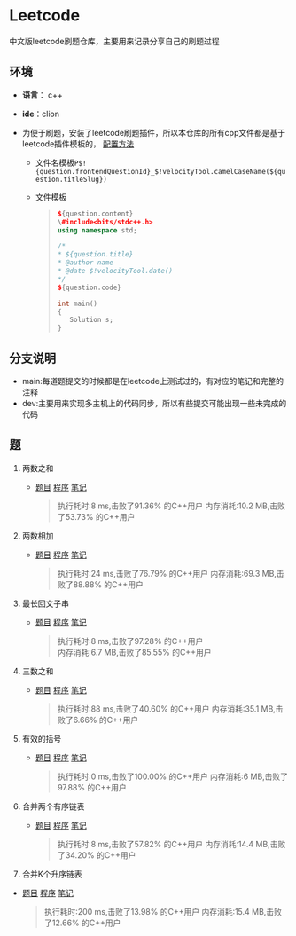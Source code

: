 # Leetcode 
中文版leetcode刷题仓库，主要用来记录分享自己的刷题过程

## 环境
- **语言**： c++  

- **ide**：clion 

- 为便于刷题，安装了leetcode刷题插件，所以本仓库的所有cpp文件都是基于leetcode插件模板的， [配置方法](https://blog.csdn.net/weixin_42238350/article/details/119878011)

    - 文件名模板`P$!{question.frontendQuestionId}_$!velocityTool.camelCaseName(${question.titleSlug})`

    - 文件模板

        >```c++
        >${question.content}
        >\#include<bits/stdc++.h>
        >using namespace std;
        >
        >/*
        > * ${question.title}
        > * @author name
        > * @date $!velocityTool.date()
        > */
        >${question.code}
        >
        >int main()
        >{
        >    Solution s;
        >}
        >```

## 分支说明
 - main:每道题提交的时候都是在leetcode上测试过的，有对应的笔记和完整的注释
 - dev:主要用来实现多主机上的代码同步，所以有些提交可能出现一些未完成的代码
## 题

1. 两数之和
   - [题目](editor/cn/doc/content/P1_TwoSum.md)  [程序](editor/cn/P1_TwoSum.cpp) [笔记](editor/cn/doc/note/P1_TwoSum.md)
   
     >执行耗时:8 ms,击败了91.36% 的C++用户
     >内存消耗:10.2 MB,击败了53.73% 的C++用户
   
2. 两数相加
   - [题目](editor/cn/doc/content/P2_AddTwoNumbers.md)  [程序](editor/cn/P2_AddTwoNumbers.cpp) [笔记](editor/cn/doc/note/P2_AddTwoNumbers.md)
   
     >执行耗时:24 ms,击败了76.79% 的C++用户
     >内存消耗:69.3 MB,击败了88.88% 的C++用户
   
3. 最长回文子串
   - [题目](editor/cn/doc/content/P5_LongestPalindromicSubstring.md)  [程序](editor/cn/P5_LongestPalindromicSubstring.cpp) [笔记](editor/cn/doc/note/P5_LongestPalindromicSubstring.md)
   
     >执行耗时:8 ms,击败了97.28% 的C++用户  
     >内存消耗:6.7 MB,击败了85.55% 的C++用户

4. 三数之和
   - [题目](editor/cn/doc/content/P15_ThreeSum.md)  [程序](editor/cn/P15_ThreeSum.cpp) [笔记](editor/cn/doc/note/P15_ThreeSum.md)
   
	  >执行耗时:88 ms,击败了40.60% 的C++用户
	  >内存消耗:35.1 MB,击败了6.66% 的C++用户
	
5. 有效的括号
   - [题目](editor/cn/doc/content/P20_ValidParentheses.md)  [程序](editor/cn/P20_ValidParentheses.cpp) [笔记](editor/cn/doc/note/P20_ValidParentheses.md)
   
	  >执行耗时:0 ms,击败了100.00% 的C++用户
	  >内存消耗:6 MB,击败了97.88% 的C++用户
6. 合并两个有序链表
   - [题目](editor/cn/doc/content/P21_MergeTwoSortedLists.md)  [程序](editor/cn/P21_MergeTwoSortedLists.cpp) [笔记](editor/cn/doc/note/P21_MergeTwoSortedLists.md)
   
	  >执行耗时:8 ms,击败了57.82% 的C++用户
	  >内存消耗:14.4 MB,击败了34.20% 的C++用户
7.  合并K个升序链表
   - [题目](editor/cn/doc/content/P23_MergeKSortedLists.md)  [程序](editor/cn/P23_MergeKSortedLists.cpp) [笔记](editor/cn/doc/note/P23_MergeKSortedLists.md)
   
	  >执行耗时:200 ms,击败了13.98% 的C++用户
	  >内存消耗:15.4 MB,击败了12.66% 的C++用户